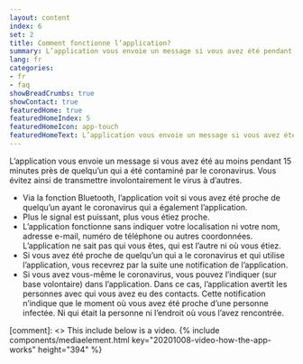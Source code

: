 ```yaml
---
layout: content
index: 6
set: 2
title: Comment fonctionne l’application?
summary: L’application vous envoie un message si vous avez été pendant un certain temps proche de quelqu’un qui a le coronavirus.
lang: fr
categories:
- fr
- faq
showBreadCrumbs: true
showContact: true
featuredHome: true
featuredHomeIndex: 5
featuredHomeIcon: app-touch
featuredHomeText: L’application vous envoie un message si vous avez été pendant un certain temps proche de quelqu’un qui a le coronavirus.
---
```


L’application vous envoie un message si vous avez été au moins pendant 15 minutes près de quelqu’un qui a été contaminé par le coronavirus. Vous évitez ainsi de transmettre involontairement le virus à d’autres.

* Via la fonction Bluetooth, l’application voit si vous avez été proche de quelqu’un ayant le coronavirus qui a également l’application.
* Plus le signal est puissant, plus vous étiez proche. 
* L’application fonctionne sans indiquer votre localisation ni votre nom, adresse e-mail, numéro de téléphone ou autres coordonnées. L’application ne sait pas qui vous êtes, qui est l’autre ni où vous étiez. 
* Si vous avez été proche de quelqu’un  qui a le coronavirus et qui utilise l’application, vous recevrez par la suite une notification de l’application.
* Si vous avez vous-même le coronavirus, vous pouvez l’indiquer (sur base volontaire) dans l’application. Dans ce cas, l’application avertit les personnes avec qui vous avez eu des contacts. Cette notification n’indique que le moment où vous avez été proche d’une personne infectée. Ni qui était la personne ni l’endroit où vous l’avez rencontrée.

[comment]: <> This include below is a video.
{% include components/mediaelement.html key="20201008-video-how-the-app-works" height="394" %}
